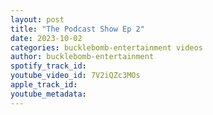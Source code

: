 ```yaml
---
layout: post
title: "The Podcast Show Ep 2"
date: 2023-10-02
categories: bucklebomb-entertainment videos
author: bucklebomb-entertainment
spotify_track_id: 
youtube_video_id: 7V2iQZc3MOs
apple_track_id: 
youtube_metadata: 
---
```


